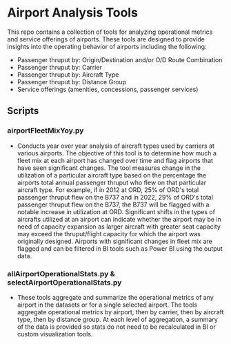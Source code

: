 # Airport Analysis Tools
This repo contains a collection of tools for analyzing operational metrics and service offerings of airports. These tools are designed to provide insights into the operating behavior of airports including the following:
- Passenger thruput by: Origin/Destination and/or O/D Route Combination
- Passenger thruput by: Carrier
- Passenger thruput by: Aircraft Type
- Passenger thruput by: Distance Group
- Service offerings (amenities, concessions, passenger services)


## Scripts
### airportFleetMixYoy.py
- Conducts year over year analysis of aircraft types used by carriers at various airports. The objective of this tool is to determine how much a fleet mix at each airport has changed over time and flag airports that have seen significant changes. The tool measures change in the utilization of a particular aircraft type based on the percentage the airports total annual passenger thruput who flew on that particular aircraft type. For example, if in 2012 at ORD, 25% of ORD's total passenger thruput flew on the B737 and in 2022, 29% of ORD's total passenger thruput  flew on the B737, the B737 will be flagged with a notable increase in utilization at ORD. Significant shifts in the types of aircrafts utilized at an airport can indicate whether the airport may be in need of capacity expansion as larger aircraft with greater seat capacity may exceed the thruput/flight capacity for which the airport was originally designed. Airports with significant changes in fleet mix are flagged and can be filtered in BI tools such as Power BI using the output data.


### allAirportOperationalStats.py & selectAirportOperationalStats.py
- These tools aggregate and summarize the operational metrics of any airport in the datasets or for a single selected airport. The tools aggregate operational metrics by airport, then by carrier, then by aircraft type, then by distance group. At each level of aggregation, a summary of the data is provided so stats do not need to be recalculated in BI or custom visualization tools.
